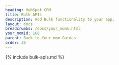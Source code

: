 ```yaml
---
heading: HubSpot CRM
title: Bulk APIs
description: Add Bulk functionality to your app.
layout: docs
breadcrumbs: /docs/your_moms.html
your_momId: 168
parent: Back to Your_mom Guides
order: 35
---
```


{% include bulk-apis.md %}
